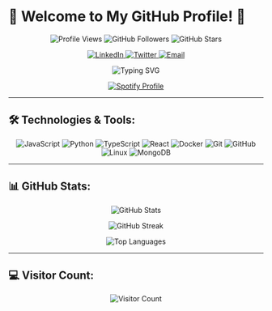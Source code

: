 # 🌟 Welcome to My GitHub Profile! 🌟

<p align="center">
  <img src="https://komarev.com/ghpvc/?username=lewislovelock&color=brightgreen" alt="Profile Views" /> 
  <img src="https://img.shields.io/github/followers/lewislovelock?label=Followers&style=social" alt="GitHub Followers" />
  <img src="https://img.shields.io/github/stars/lewislovelock?label=Stars&style=social" alt="GitHub Stars" />
</p>

<p align="center">
  <a href="https://www.linkedin.com/in/lewis-liu-7147392b9/">
    <img src="https://img.shields.io/badge/LinkedIn-blue?style=flat&logo=linkedin" alt="LinkedIn" />
  </a>
  <a href="https://twitter.com/lewis1ove1ock">
    <img src="https://img.shields.io/twitter/follow/lewis1ove1ock?style=social" alt="Twitter" />
  </a>
  <a href="mailto:lewisjianjian@gmail.com">
    <img src="https://img.shields.io/badge/Email-D14836?style=flat&logo=gmail&logoColor=white" alt="Email" />
  </a>
</p>

<p align="center">
  <img src="https://readme-typing-svg.herokuapp.com/?lines=Hello,+I'm+Lewis!+Welcome+to+my+profile!;I'm+a+developer+who+loves+coding!&center=true&width=500&height=50" alt="Typing SVG" />
</p>

<p align="center">
  <a href="https://spotify-github-profile.kittinanx.com/api/view?uid=31dem2yv2xm3trrirdrn6a2f5ggy&redirect=true">
    <img src="https://spotify-github-profile.kittinanx.com/api/view?uid=31dem2yv2xm3trrirdrn6a2f5ggy&cover_image=true&theme=default&show_offline=true&background_color=121212&interchange=false" alt="Spotify Profile" />
  </a>
</p>

---

## 🛠️ Technologies & Tools:

<p align="center">
  <img src="https://img.icons8.com/color/48/000000/javascript.png" alt="JavaScript" />
  <img src="https://img.icons8.com/color/48/000000/python.png" alt="Python" />
  <img src="https://img.icons8.com/color/48/000000/typescript.png" alt="TypeScript" />
  <img src="https://img.icons8.com/color/48/000000/react-native.png" alt="React" />
  <img src="https://img.icons8.com/color/48/000000/docker.png" alt="Docker" />
  <img src="https://img.icons8.com/color/48/000000/git.png" alt="Git" />
  <img src="https://img.icons8.com/color/48/000000/github.png" alt="GitHub" />
  <img src="https://img.icons8.com/color/48/000000/linux.png" alt="Linux" />
  <img src="https://img.icons8.com/color/48/000000/mongodb.png" alt="MongoDB" />
</p>

---

## 📊 GitHub Stats:

<p align="center">
  <img src="https://github-readme-stats.vercel.app/api?username=lewislovelock&show_icons=true&theme=radical" alt="GitHub Stats" />
</p>
<p align="center">
  <img src="https://github-readme-streak-stats.herokuapp.com/?user=lewislovelock&theme=radical" alt="GitHub Streak" />
</p>
<p align="center">
  <img src="https://github-readme-stats.vercel.app/api/top-langs/?username=lewislovelock&layout=compact&theme=radical" alt="Top Languages" />
</p>

---

## 💻 Visitor Count:

<p align="center">
  <img src="https://profile-counter.glitch.me/lewislovelock/count.svg" alt="Visitor Count" />
</p>
